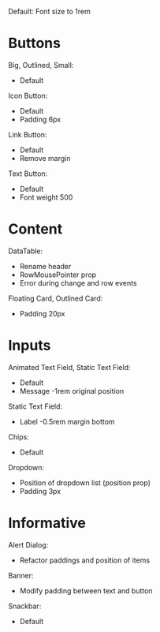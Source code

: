 Default: Font size to 1rem

# Buttons

Big, Outlined, Small:

* Default

Icon Button:

* Default
* Padding 6px

Link Button:

* Default
* Remove margin

Text Button:

* Default
* Font weight 500

# Content

DataTable:

* Rename header
* RowMousePointer prop
* Error during change and row events

Floating Card, Outlined Card:

* Padding 20px

# Inputs

Animated Text Field, Static Text Field:

* Default
* Message -1rem original position

Static Text Field:

* Label -0.5rem margin bottom

Chips:

* Default

Dropdown:

* Position of dropdown list (position prop)
* Padding 3px

# Informative

Alert Dialog:

* Refactor paddings and position of items

Banner:

* Modify padding between text and button

Snackbar:

* Default

